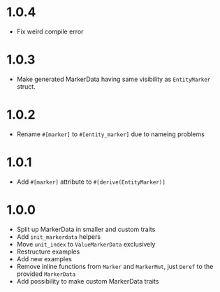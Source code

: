 # 1.0.4

* Fix weird compile error

# 1.0.3

* Make generated MarkerData having same visibility as `EntityMarker` struct.

# 1.0.2

* Rename `#[marker]` to `#[entity_marker]` due to nameing problems

# 1.0.1

* Add `#[marker]` attribute to `#[derive(EntityMarker)]`

# 1.0.0

* Split up MarkerData in smaller and custom traits
* Add `init_markerdata` helpers
* Move `unit_index` to `ValueMarkerData` exclusively
* Restructure examples
* Add new examples
* Remove inline functions from `Marker` and `MarkerMut`, just `Deref` to the provided `MarkerData`
* Add possibility to make custom MarkerData traits
